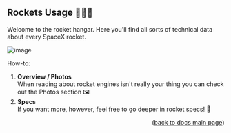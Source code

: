 ## Rockets Usage 🚀🚀🚀

Welcome to the rocket hangar. Here you'll find all sorts of technical data about every SpaceX rocket.

![image](https://user-images.githubusercontent.com/77860645/145258831-9a69cb32-b30b-4723-b839-6b61e94bfc67.png)

How-to:

<ol>
  <li><b>Overview / Photos</b><br/>When reading about rocket engines isn't really your thing you can check out the Photos section 🖼️</li>
  <li><b>Specs</b><br/>If you want more, however, feel free to go deeper in rocket specs! 🔩</li>
</ol>

<p align="right">(<a href="..">back to docs main page</a>)</p>
